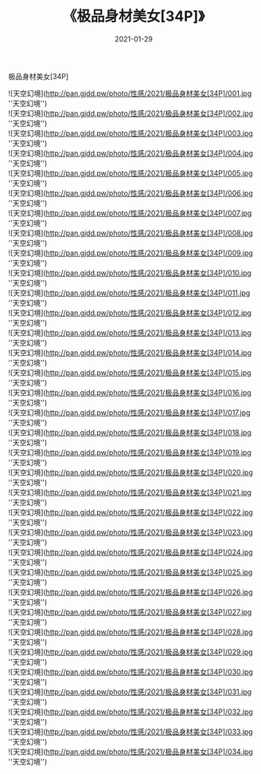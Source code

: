 ﻿---
layout: post
title:  《极品身材美女[34P]》
date:   2021-01-29
img: http://pan.gjdd.pw/photo/性感/2021/极品身材美女[34P]/000.jpg
categories: [美女, 性感, 泳衣]
---

极品身材美女[34P]



![天空幻境](http://pan.gjdd.pw/photo/性感/2021/极品身材美女[34P]/001.jpg ''天空幻境'') <br>
![天空幻境](http://pan.gjdd.pw/photo/性感/2021/极品身材美女[34P]/002.jpg ''天空幻境'') <br>
![天空幻境](http://pan.gjdd.pw/photo/性感/2021/极品身材美女[34P]/003.jpg ''天空幻境'') <br>
![天空幻境](http://pan.gjdd.pw/photo/性感/2021/极品身材美女[34P]/004.jpg ''天空幻境'') <br>
![天空幻境](http://pan.gjdd.pw/photo/性感/2021/极品身材美女[34P]/005.jpg ''天空幻境'') <br>
![天空幻境](http://pan.gjdd.pw/photo/性感/2021/极品身材美女[34P]/006.jpg ''天空幻境'') <br>
![天空幻境](http://pan.gjdd.pw/photo/性感/2021/极品身材美女[34P]/007.jpg ''天空幻境'') <br>
![天空幻境](http://pan.gjdd.pw/photo/性感/2021/极品身材美女[34P]/008.jpg ''天空幻境'') <br>
![天空幻境](http://pan.gjdd.pw/photo/性感/2021/极品身材美女[34P]/009.jpg ''天空幻境'') <br>
![天空幻境](http://pan.gjdd.pw/photo/性感/2021/极品身材美女[34P]/010.jpg ''天空幻境'') <br>
![天空幻境](http://pan.gjdd.pw/photo/性感/2021/极品身材美女[34P]/011.jpg ''天空幻境'') <br>
![天空幻境](http://pan.gjdd.pw/photo/性感/2021/极品身材美女[34P]/012.jpg ''天空幻境'') <br>
![天空幻境](http://pan.gjdd.pw/photo/性感/2021/极品身材美女[34P]/013.jpg ''天空幻境'') <br>
![天空幻境](http://pan.gjdd.pw/photo/性感/2021/极品身材美女[34P]/014.jpg ''天空幻境'') <br>
![天空幻境](http://pan.gjdd.pw/photo/性感/2021/极品身材美女[34P]/015.jpg ''天空幻境'') <br>
![天空幻境](http://pan.gjdd.pw/photo/性感/2021/极品身材美女[34P]/016.jpg ''天空幻境'') <br>
![天空幻境](http://pan.gjdd.pw/photo/性感/2021/极品身材美女[34P]/017.jpg ''天空幻境'') <br>
![天空幻境](http://pan.gjdd.pw/photo/性感/2021/极品身材美女[34P]/018.jpg ''天空幻境'') <br>
![天空幻境](http://pan.gjdd.pw/photo/性感/2021/极品身材美女[34P]/019.jpg ''天空幻境'') <br>
![天空幻境](http://pan.gjdd.pw/photo/性感/2021/极品身材美女[34P]/020.jpg ''天空幻境'') <br>
![天空幻境](http://pan.gjdd.pw/photo/性感/2021/极品身材美女[34P]/021.jpg ''天空幻境'') <br>
![天空幻境](http://pan.gjdd.pw/photo/性感/2021/极品身材美女[34P]/022.jpg ''天空幻境'') <br>
![天空幻境](http://pan.gjdd.pw/photo/性感/2021/极品身材美女[34P]/023.jpg ''天空幻境'') <br>
![天空幻境](http://pan.gjdd.pw/photo/性感/2021/极品身材美女[34P]/024.jpg ''天空幻境'') <br>
![天空幻境](http://pan.gjdd.pw/photo/性感/2021/极品身材美女[34P]/025.jpg ''天空幻境'') <br>
![天空幻境](http://pan.gjdd.pw/photo/性感/2021/极品身材美女[34P]/026.jpg ''天空幻境'') <br>
![天空幻境](http://pan.gjdd.pw/photo/性感/2021/极品身材美女[34P]/027.jpg ''天空幻境'') <br>
![天空幻境](http://pan.gjdd.pw/photo/性感/2021/极品身材美女[34P]/028.jpg ''天空幻境'') <br>
![天空幻境](http://pan.gjdd.pw/photo/性感/2021/极品身材美女[34P]/029.jpg ''天空幻境'') <br>
![天空幻境](http://pan.gjdd.pw/photo/性感/2021/极品身材美女[34P]/030.jpg ''天空幻境'') <br>
![天空幻境](http://pan.gjdd.pw/photo/性感/2021/极品身材美女[34P]/031.jpg ''天空幻境'') <br>
![天空幻境](http://pan.gjdd.pw/photo/性感/2021/极品身材美女[34P]/032.jpg ''天空幻境'') <br>
![天空幻境](http://pan.gjdd.pw/photo/性感/2021/极品身材美女[34P]/033.jpg ''天空幻境'') <br>
![天空幻境](http://pan.gjdd.pw/photo/性感/2021/极品身材美女[34P]/034.jpg ''天空幻境'') <br>
